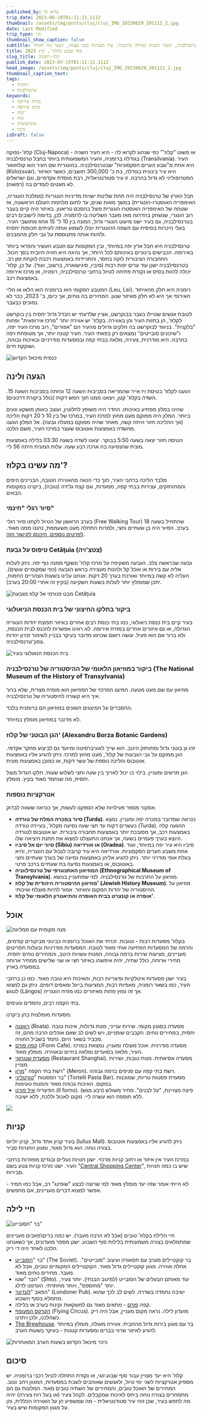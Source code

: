 ```yaml
---
published_by: עדוא גל
trip_date: 2023-06-28T01:11:11.111Z
thumbnail: /assets/img/posts/cluj/cluj_IMG_20230629_201111_2.jpg
date: Last Modified
trip_type: זוגי
thumbnail_show_caption: false
subtitle: קלוז'-נפוקה. עיר סטודנטיאלית, בירת טרנסילבניה, והעיר השניה בגודלה ברומניה. עיר מעניינת בפני עצמה, ושער נוח לאיזור.
title: סוף שבוע בקלוז', קיץ 2023
slug_title: קלוז-רומניה
publish_date: 2023-07-15T01:11:11.111Z
head_image: /assets/img/posts/cluj/cluj_IMG_20230629_201111_2.jpg
thumbnail_caption_text:
tags:
  - רומניה
  - טרנסילבניה
keywords: 
  - מזרח אירופה
  - מרכז אירופה
  - קלוז'
  - קלוז
  - טימישוארה
  - סיביו
isDraft: false
---
```


קלוז'-נפוקה (Cluj-Napoca) - או פשוט "קלוז'" כפי שנהוג לקרוא לה - היא העיר השניה בגודלה ברומניה, והעיר המשמעותית ביותר בחבל טרנסילבניה (Transilvania). העיר היא אחת מ"שבע הערים הסקסוניות" שבטרנסילבניה. בהונגרית שם העיר הוא קולוזוואר (Kolozsvár). היא עיר בינונית בגודלה, בת כ־ 300,000 תושבים, כאשר האיזור המטרופוליני לא גדול בהרבה. זו עיר סטודנטיאלית, רבת מוסדת אקדמיים, וגם ישראלים לא מעטים לומדים בה (רפואה). 

חבל הארץ של טרנסילבניה היה תחת שליטת ישויות מדיניות הונגריות (ממלכת הונגריה, האימפריה האוסטרו-הונגרית) במשך מאות שנים, עד לתום מלחמת העולם הראשונה, אז שטחה של האימפריה האוסטרו הונגרית פוצל בהסכם טריאנון. באיזור היה קיים בעבר רוב הונגרי, שנשחק בהדרגה מאז מעבר השליטה בו לרומניה. לכן, בדומה לישובים רבים בטרנסילבניה, גם בעיר ישנו מיעוט הונגרי גדול, המונה בין 10 ל־ 15 אחוז מתושבי העיר. בעלי היכרות בסיסית עם השפה ההונגרית יוכלו לשמוע אותה לעיתים תכופות יחסית ולזהות אותה מתנוססת על גבי חלק מהמבנים.

טרנסילבניה היא חבל ארץ יפה במיוחד, ובין המקומות עם הטבע העשיר והפראי ביותר באירופה. הכבישים בינוניים באיכותם לכל היותר, אך נהיגה היא חוויה חיובית בסך הכול. התחבורה הציבורית לוקה בחסר, והתניידות באמצעות רכבת לוקחת זמן רב. בטרנסילבניה ישנן עוד ערים יפות רבות (סיביו, סיגישוארה, ברשוב, ועוד). על כן, קלוז' יכולה להוות בסיס או נקודת פתיחה לטיול ברחבי טרנסילבניה, רומניה, או מרכז אירופה באמצעות רכב.

המטבע המקומי הוא ברומניה הוא הלאו או הליי (Leu, Lei). רומניה היא חלק מהאיחוד האירופי אך היא לא חלק מאיזור שנגן. המחירים בה נוחים, אך כיום, ב־ 2023, כבר לא נמוכים כבעבר.

לטובת אנשים שטיילו בעבר בבוקרשט, אציין שלדעתי יש הבדל גדול יחסית בין בוקרשט לקלוז', הן בחזות העיר והן באווירה. בקלוז' יש אווירה יותר "מרכז אירופאית" ופחות "בלקנית". בניגוד לבוקרשט בה חלקים גדולים מהעיר הם "אפורים", רוב מרכז העיר יפה, ו"שיכונים סובייטים" נמצאים רק בפאתי העיר. העיר קטנה יותר, אך מטופחת ויפה בהרבה. היא מודרנית, צעירה, מלאה בבתי קפה ובמסעדות מודרניים ובאיכות גבוהה, ושוקקת חיים.

![כנסית מיכאל הקדוש](/assets/img/posts/cluj/cluj_IMG_20230630_214923_2.jpg "כנסית מיכאל הקדוש. הכנסיה הבולטת בקלוז', אשר משתמשת את הקהילה ההונגרית בעיר.")


## **הגעה ולינה**

הגענו לקלוז' בטיסת ויז אייר שהמריאה בסביבות השעה 12 ונחתה בסביבות השעה 15. השדה בקלוז' קטן, ויצאנו ממנו תוך חמש דקות (כולל ביקורת דרכונים). 

שהינו במלון מפתיע באיכותו. החדר היה משופץ לחלוטין, ועוצב באופן מושקע ונעים ביותר. המלון היה ממוקם מעט מחוץ למרכז העיר, במרכז של בין 10 ל 20 דקות הליכה (אך ההליכה חזור היתה קשה, מאחר שהיה ממוקם במעלה גבעה). אל המלון הגענו מהשדה באמצעות אוטובוס שעצר במרכז העיר, משם הלכנו.

הטיסה חזור יצאה בשעה 5:50 בבוקר. יצאנו לשדה בשעה 03:30 בלילה באמצעות מונית שהנסיעה בה ארכה רבע שעה. עלות המונית היתה 56 ליי.


## **מה עשינו בקלוז'?**

מלבד הליכה ברחבי העיר, תוך כדי הנאה מהאווירה הטובה, הבניינים היפים והמתוחזקים, עצירות בבתי קפה, מסעדות, וגם קצת גלידה (טובה), ביקרנו במקומות הבאים.


### **סיור רגלי "חינמי"**

בערב הראשון של הטיול לקחנו סיור רגלי (Free Walking Tour) שהתחיל בשעה 18 בערב. הסיור היה בן שעתיים וחצי, ולמרות התחלה מעט משעממת, נהננו ממנו מאוד. [לפרטים נוספים, היכנסו לקישור הזה](https://freetourexpert.com/romania/cluj-napoca-free-walking-tour/).


### **טיפוס על גבעת Cetăţuia (צטצ'ויה)**

גבעה שבראשה צלב. הגבעה משקיפה על מרכז קלוז' ונשקף ממנה נוף יפה. ניתן לעלות אליה עם בירות או אוכל קל ולהנות מעצירה בראש הגבעה (כפי שמקומיים עושים). העליה לא קשה במיוחד ואורכת בערך 20 דקות. אנחנו עלינו בשעות הצהריים החמות, יתכן שמומלץ יותר לעלות בשעות השקיעה (בקיץ זה אחרי 20:00 בערב).

![מבט פנורמי אל קלוז מגבעת Cetăţuia](/assets/img/posts/cluj/cluj_IMG_20230630_132955_2.jpg "מבט פנורמי אל קלוז מגבעת Cetăţuia")


### **ביקור בחלקו החיצוני של בית הכנסת הניאולוגי**

בעיר קיים בית כנסת ניאולוגי, כמו בתי כנסת רבים אחרים באיזור תפוצת יהדות הונגריה הגדולה, או גם איזורים אחרים במזרח אירופה. לא ראינו אפשרות להכנס לבית הכנסת, ולא ברור אם הוא פעיל. עושה רושם שכרגע מדובר בעיקר בבניין לשימור זכרון יהדות צפון־טרנסילבניה. 

![בית הכנסת הנאולוגי בעיר](/assets/img/posts/cluj/cluj_IMG_20230630_114732_2.jpg "בית הכנסת הנאולוגי בעיר")


### **ביקור במוזיאון הלאומי של ההיסטוריה של טרנסילבניה (The National Museum of the History of Transylvania)**

מוזיאון עם שם מעט מטעה. המיצג המרכזי של המוזיאון הוא מומיה מצרית, שלא ברור איך היא קשורה להיסטוריה של טרנסילבניה. 

ההסברים על המיצגים השונים במוזיאון הם ברומנית בלבד.

לא מדובר במוזיאון מומלץ במיוחד.


### **הגן הבוטני של קלוז' (Alexandru Borza Botanic Gardens)**

זהו גן בוטני גדול ומתוחזק היטב. הוא שייך לאוניברסיטה ומיועד גם לביצוע מחקר אקדמי. הגן ממוקם על גבי הגבעות של קלוז', מעט מחוץ למרכז. ניתן להגיע אליו באמצעות אוטובוס והליכה נוספת של עשר דקות, או כמובן באמצעות מונית.

הגן מרשים ומעניין. בילוי בו יכול לארוך בין שעה וחצי לשלוש שעות. חלקו הגדול מוצל יחסית, מה שנחמד מאוד בקיץ. מומלץ.


### **אטרקציות נוספות**

אסקור מספר פעילויות שלא הספקנו לעשות, אך כנראה ששווה לבדוק.

- **סיור במכרה המלח של טורדה (Turda)**. כנראה שמדובר במכרה יפה ומעניין. נמצא כעשרים דקות עד חצי שעה נסיעה מקלוז', בעיירה טורדה (Turda). ההגעה קלה באמצעות רכב, אך מסובכת יותר באמצעות תחבורה ציבורית. יש אוטובוס לטורדה היוצא בערך פעמיים בשעה, אך אנחנו התעצלנו למצוא את תחנת היציאה שלו.
- **סיור יום אל סיביו (Sibiu) או אורדיאה (Oradea)**. סיביו היא עיר יפה במיוחד, ועוד אחת משבע הערים הסקסוניות. אורדיאה היא עיר קרובה לגבול עם הונגריה, והיא בעלת אופי מודרני יותר. ניתן להגיע אליהן באמצעות נסיעה של בערך שעתיים וחצי באוטובוס, או באמצעות נסיעה בת שעתיים ברכב פרטי.
- **המוזיאון האתנוגרפי של טרנסילווניה (Ethnographical Museum of Transylvania)**. מוזיאון על התרבות של טרנסילבניה. למי שמתעניין בנושא.
- **מוזיאון ההיסטוריה היהודית של קלוז' (Jewish History Museum)**. מוזיאון על ההיסטוריה של יהדות המקום והאיזור. אמור להיות מוצלח ואיכותי. 
- **אופרה או קונצרט בבית האופרה והתיאטרון הלאומי של קלוז'**.


## **אוכל**

![מנה מקומית עם ממליגה](/assets/img/posts/cluj/cluj_IMG_20230630_143604_2.jpg "מנה מקומית עם ממליגה")

בקלוז' מסעדות רבות - וטובות. זכרתי את האוכל ברומניה כבינוני מביקורים קודמים, והרמה של המסעדות הפתיעה אותי מאוד לטובה. המסעדות מודרניות ובעלות תפריטים מעניינים, מציעות שירות ברמה גבוהה, המנות עשויות היטב, והמחירים נוחים יחסית. מחירי ארוחה, כולל שתיה, יהיה איפשהו באיזור חצי או שני שלישים ממחיר ארוחה במסעדה בארץ.

בעיר ישנן מסעדות איטלקיות ופיצריות רבות, והאיכות היא טובה מאוד. כמו כן ברחבי העיר, כמו בשאר רומניה, מאפיות רבות, המציעות בייגל ומאפים דומים. ניתן גם למצוא לנגוש (Lángos) אך זה נפוץ פחות מאיזורים כמו מזרח הונגריה.

בתי הקפה רבים, נחמדים ונעימים.

מסעדות מומלצות בהן ביקרנו:

- [רואטה](https://goo.gl/maps/fXaf8EYAdJc4nnLF7) (Roata). מסעדה בסגנון מקומי. שירות ענייני, מנות גדולות, איכות טובה יחסית, במחירים נוחים. הקבבים שומניים, ויש לשים לב שאם אוכלים הרבה מהם, זה מכביד בשאר היום. נחמד בשביל החוויה.
- [קפה פורם](https://goo.gl/maps/PfwUsEuegzEFnfAx8) (/Form Cafe). מסעדה מודרנית. אוכל מוצלח ומעניין. נמצאת במרכז העיר, מלאה בסועדים ומלאה בחיים ובאווירה. מומלץ מאוד.
- [מסעדת שנגחאי](https://goo.gl/maps/hLR6t2tVeg6aLEC79) (Restaurant Shanghai). מסעדה אסיאתית. מנות טובות, ושירות מצויין.
- רשת בתי הקפה "[מרון](https://goo.gl/maps/TN9ETCQBZDRuczwz7)" (Meron). רשת בתי קפה עם סניפים ברמה גבוהה. 
- בר הפסטות "[טורטליני](https://goo.gl/maps/kFevZ7Rhke8BP5ZG7)" (Tortelli Pasta Bar). מסעדת פסטות טריות, שמוכנות במקום. האיכות גבוהה מאוד והמנות טעימות.
- הפיצריה [איל פורנו](https://goo.gl/maps/CUeAeyri4DrnPU3n7) (Il forno). פיצה מצויינת, "על לבנים". מחיר משולש (רבע מגש) ללא תוספת הוא עשרה ליי. מקום לאכול וללכת, ללא ישיבה.

![](/assets/img/posts/cluj/IMG_20230630_215cluj_659_2.jpg "")

## **קניות**

בעיר קניון אחד גדול, קניון יוליוס (Iulius Mall). ניתן להגיע אליו באמצעות אוטובוס בצורה נוחה. הוא גדול מאוד, ומגוון החנויות סביר. 

במרכז העיר אין איזור או רחוב קניות מרכזי. ישנן חנויות נעליים ובגדים מפוזרות ברחבי העיר. ישנו מרכז קניות צנוע בשם "[Central Shopping Center](https://goo.gl/maps/ZAovbd7Ty7gXGazr8)", שיש בו כמה חנויות סבירות.

לא הייתי אומר שזה יעד מומלץ מאוד למי שרוצה לבצע "שופינג" רב, אבל כמו תמיד - אפשר למצוא דברים מעניינים, אם מחפשים.


## **חיי לילה**

![בר "הסובייט"](/assets/img/posts/cluj/cluj_IMG_20230629_224719_2.jpg "בר 'הסובייט'")

חיי הלילה בקלוז' טובים (אבל לא הרבה מעבר). יש כמה ברים\\פאבים מעניינים שמתמלאים בצורה משמעותית בלילות סוף השבוע. ישנן מספר מועדונים, אך כשאנחנו הלכנו לאחד היה די ריק.

- בר "[הסובייט](https://goo.gl/maps/qC4xVJ3tEQBigv81A)" (The Soviet). בר קוקטיילים מגניב עם תפאורה ועיצוב "סובייטים". אחלה אווירה. מגוון קוקטיילים גדול מאוד. הקוקטיילים המקומיים טובים, אבל לא מעבר. מחירים נוחים מאוד.
- הבר "שטו" (Shto). עוד מאותם הבעלים של הסובייט (למיטב הבנתי). יותר צעיר, יותר "מחוספס", ויותר מחתרתי. העדפנו לדלג.
- הפאב "[לונדונר](https://goo.gl/maps/ca71wNa6gSCLU4926)" (Londoner Pub). ישיבה נחמדה בשדרה. לשים לב לכך שהוא מתמלא בסוף השבוע.
- קפה [פורם](https://goo.gl/maps/PfwUsEuegzEFnfAx8) - מתאים מאוד גם למשקאות וקינוח בערב או בלילה.
- [הקרקס המעופף](https://goo.gl/maps/cpthxKZpufTiWQZd7) (Flying Circus). מועדון לילה. נראה מקום מעניין, אבל היה ריק כשהלכנו, ולכן ויתרנו.
- [The Brewhouse](https://goo.gl/maps/LApCDMsrmzfR6Tph6). בר עם מגוון בירות גדול מהחבית. אווירה מעולה, מומלץ במיוחד להגיע לאיזור שרווי בברים ומסעדות קטנות - בעיקר בשעות הערב.

![כיכר מיכאל הקדוש בשעות הערב המאוחרות](/assets/img/posts/cluj/cluj_IMG_20230630_215245_2.jpg "כיכר מיכאל הקדוש בשעות הערב המאוחרות")

## **סיכום**

קלוז' היא יעד מצויין עבור סוף שבוע זוגי, או נקודת התחלה לטיול רכבי ברומניה. יש מספיק אטרקציות לשני ימי טיול, ולאנשים שאוהבים לשבת במסעדות, המגוון רחב וטוב. המחירים של האוכל טובים, והמחירים של השתיה טובים מאוד. המלונות גם הם מתמחרים בצורה נוחה ביחס לאיכות שמקבלים. לקהל צעיר (או בעל רוח צעירה) יהיה מה לחפש בעיר, שכן זוהי עיר סטודנטיאלית - מה שמשפיע הן על האווירה הכללית, והן על מגוון המקומות שיש בעיר.
